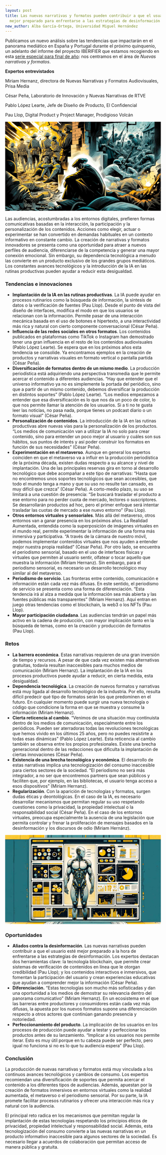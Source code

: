```yaml
---
layout: post
title: Las nuevas narrativas y formatos pueden contribuir a que el usuario esté
  mejor preparado para enfrentarse a las estrategias de desinformación
new_author: Alba García-Ortega, Universidad Miguel Hernández
---
```

<!--StartFragment-->

Publicamos un nuevo análisis sobre las tendencias que impactarán en el panorama mediático en España y Portugal durante el próximo quinquenio, un adelanto del informe del proyecto IBERIFIER que estamos recogiendo en esta [serie especial para final de año](https://mip.umh.es/blog/2023/12/09/especial-tendencias-innovaciones-ecosistema-mediatico-de-espana-y-portugal-2025-2030/): nos centramos en el área de *Nuevas narrativas y formatos*.

**Expertos entrevistados**

Miriam Hernanz, directora de Nuevas Narrativas y Formatos Audiovisuales, Prisa Media

César Peña, Laboratorio de Innovación y Nuevas Narrativas de RTVE

Pablo López Learte, Jefe de Diseño de Producto, El Confidencial

Pau Llop, Digital Product y Project Manager, Prodigioso Volcán

![](/images/001/nuevas-narrativas-1.jpg)

Las audiencias, acostumbradas a los entornos digitales, prefieren formas comunicativas basadas en la interacción, la participación y la personalización de los contenidos. Acciones como elegir, actuar o experimentar se han convertido en demandas habituales en un contexto informativo en constante cambio. La creación de narrativas y formatos innovadores se presenta como una oportunidad para atraer a nuevos perfiles de audiencia, diferenciarse de la competencia y generar una mayor conexión emocional. Sin embargo, su dependencia tecnológica a menudo las convierte en un producto exclusivo de los grandes grupos mediáticos. Los constantes avances tecnológicos y la introducción de la IA en las rutinas productivas pueden ayudar a reducir esta desigualdad.



### Tendencias e innovaciones

* **Implantación de la IA en las rutinas productivas**. La IA puede ayudar en procesos rutinarios como la búsqueda de información, la síntesis de datos o la verificación de fuentes (Pau Llop). Desde el punto de vista del diseño de interfaces, modifica el modo en que los usuarios se relacionan con la información. Permite pasar de una interacción mecánica basada en el uso de botones e hipertexto, a una interactividad más rica y natural con cierto componente conversacional (César Peña). 
* **Influencia de las redes sociales en otros formatos**. Los contenidos publicados en plataformas como TikTok o Instagram han demostrado tener una gran influencia en el resto de los contenidos audiovisuales (Pablo López Learte). Se espera que en los próximos años esta tendencia se consolide. Ya encontramos ejemplos en la creación de productos y narrativas visuales en formato vertical o pantalla partida (César Peña).
* **Diversificación de formatos dentro de un mismo medio**. La producción periodística está adquiriendo una perspectiva transmedia que le permite acercar el contenido a diferentes audiencias. “Hay que entender que el universo informativo ya no es simplemente la portada del periódico, sino que a partir de un mismo contenido, debemos diversificar la producción en distintos soportes” (Pablo López Learte). “Los medios empezamos a entender que esa diversificación es lo que nos da un poco de color, lo que nos permite llamar la atención de los usuarios. Si a ti no te gusta leer las noticias, no pasa nada, porque tienes un podcast diario o un formato visual” (César Peña).
* **Personalización de contenidos**. La introducción de la IA en las rutinas productivas abre nuevas vías para la personalización de los productos. “Los medios de comunicación van a utilizar la IA no solo para crear contenido, sino para entender un poco mejor al usuario y cuáles son sus hábitos, sus puntos de interés y así poder construir los formatos en función de sus necesidades” (César Peña).
* **Experimentación en el metaverso**. Aunque en general los expertos coinciden en que el metaverso va a influir en la producción periodística de la próxima década, existen dudas respecto a su alcance y nivel de implantación. Una de las principales reservas gira en torno al desarrollo tecnológico que debe acompañar a este tipo de narrativas: “Hasta que no encontremos unos soportes tecnológicos que sean accesibles, que todo el mundo tenga a mano y que su uso no resulte tan cansado, es muy difícil que crezca” (César Peña). A corto-medio plazo, su uso se limitará a una cuestión de presencia: “Se buscará trasladar el producto a ese entorno para no perder cuota de mercado, lectores o suscriptores. Se desarrollarán productos ad hoc, pero el primer enfoque será intentar trasladar las cuotas de mercado a ese nuevo entorno” (Pau Llop). 
* **Otros entornos virtuales y sensoriales**. Más allá del metaverso, otros entornos van a ganar presencia en los próximos años. La Realidad Aumentada, entendida como la superposición de imágenes virtuales en el mundo real, permite experimentar la información de una forma más inmersiva y participativa. “A través de la cámara de nuestro móvil, podemos implementar contenidos virtuales que nos ayuden a entender mejor nuestra propia realidad” (César Peña). Por otro lado, se encuentra el periodismo sensorial, basado en el uso de interfaces físicas y virtuales que permiten al usuario sentir, olfatear o tocar aquello que muestra la información (Miriam Hernanz). Sin embargo, para el periodismo sensorial, es necesario un desarrollo tecnológico muy similar al del metaverso. 
* **Periodismo de servicio**. Las fronteras entre contenido, comunicación e información están cada vez más difusas. En este sentido, el periodismo de servicio se presenta como una forma de diferenciación. “Esta tendencia irá al alza a medida que la información sea más abierta y las fuentes públicas más transparentes” (Miriam Hernanz). Aquí entran en juego otras tendencias como el blockchain, la web3 o los NFTs (Pau Llop). 
* **Mayor participación ciudadana**. Las audiencias tendrán un papel más activo en la cadena de producción, con mayor implicación tanto en la búsqueda de temas, como en la creación y producción de formatos (Pau Llop). 



### Retos

* **La barrera económica**. Estas narrativas requieren de una gran inversión de tiempo y recursos. A pesar de que cada vez existen más alternativas gratuitas, todavía resultan inaccesibles para muchos medios de comunicación (Miriam Hernanz). La implantación de la IA en los procesos productivos puede ayudar a reducir, en cierta medida, esta desigualdad. 
* **Dependencia tecnológica**. La creación de nuevos formatos y narrativas está muy ligada al desarrollo tecnológico de la industria. Por ello, resulta difícil predecir qué tipo de formatos serán los que predominen en el futuro. En cualquier momento puede surgir una nueva tecnología o código que condicione la forma en que se muestra y consume la información (Miriam Hernanz). 
* **Cierta reticencia al cambio**. “Venimos de una situación muy continuista dentro de los medios de comunicación, especialmente entre los periódicos. Pueden ser aterradoras todas las revoluciones tecnológicas que hemos vivido en los últimos 25 años, pero no puedes resistirte a todas esas dinámicas” (Pablo López Learte). Esta reticencia al cambio también se observa entre los propios profesionales. Existe una brecha generacional dentro de las redacciones que dificulta la implantación de ciertas innovaciones (César Peña). 
* **Existencia de una brecha tecnológica y económica**. El desarrollo de estas narrativas implica una tecnologización del consumo inaccesible para ciertos sectores de la sociedad. “El periodismo no será más integrador, a no ser que encontremos partners que sean públicos y faciliten que, por ejemplo, en las bibliotecas, el usuario tenga acceso a esos dispositivos” (Miriam Hernanz). 
* **Regularización**. Con la aparición de tecnologías y formatos, surgen dudas éticas y deontológicas. En el caso de la IA, es necesario desarrollar mecanismos que permitan regular su uso respetando cuestiones como la privacidad, la propiedad intelectual o la responsabilidad social (César Peña). En el caso de los entornos virtuales, preocupa especialmente la ausencia de una legislación que permita controlar y frenar la proliferación de mensajes basados en la desinformación y los discursos de odio (Miriam Hernánz). 

![](/images/001/nuevas-narrativas-2.jpg)

### Oportunidades

* **Aliados contra la desinformación**. Las nuevas narrativas pueden contribuir a que el usuario esté mejor preparado a la hora de enfrentarse a las estrategias de desinformación. Los expertos destacan dos herramientas clave: la tecnología blockchain, que permite crear sistemas de verificación de contenidos en línea que le otorgan credibilidad (Pau Llop); y los contenidos interactivos e inmersivos, que fomentan la participación del usuario y crean experiencias educativas que ayudan a comprender mejor la información (César Peña). 
* **Diferenciación.** “Estas tecnologías son mucho más sofisticadas y dan una oportunidad a los medios de demostrar su relevancia dentro del panorama comunicativo” (Miriam Hernanz). En un ecosistema en el que las barreras entre productores y consumidores están cada vez más difusas, la apuesta por los nuevos formatos supone una diferenciación respecto a otros actores que continúan ganando presencia y notoriedad. 
* **Perfeccionamiento del producto**. La implicación de los usuarios en los procesos de producción puede ayudar a testar y perfeccionar los productos antes de su lanzamiento. “Implicar a los usuarios nos permite iterar. Esto es muy útil porque en tu cabeza puede ser perfecto, pero igual no funciona si no es lo que tu audiencia espera” (Pau Llop).



### Conclusión

La producción de nuevas narrativas y formatos está muy vinculada a los continuos avances tecnológicos y cambios de consumo. Los expertos recomiendan una diversificación de soportes que permita acercar el contenido a los diferentes tipos de audiencias. Además, apuestan por la creación de formatos inmersivos en entornos virtuales como la realidad aumentada, el metaverso o el periodismo sensorial. Por su parte, la IA promete facilitar procesos rutinarios y ofrecer una interacción más rica y natural con la audiencia.

El principal reto radica en los mecanismos que permitan regular la implantación de estas tecnologías respetando los principios éticos de privacidad, propiedad intelectual y responsabilidad social. Además, esta tecnologización del consumo convierte a las nuevas narrativas en un producto informativo inaccesible para algunos sectores de la sociedad. Es necesario llegar a acuerdos de colaboración que permitan acceso de manera pública y gratuita.



<!--EndFragment-->